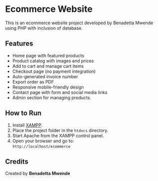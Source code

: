 # Ecommerce Website

This is an ecommerce website project developed by Benadetta Mwende using PHP with inclusion of database.

## Features

- Home page with featured products
- Product catalog with images and prices
- Add to cart and manage cart items
- Checkout page (no payment integration)
- Auto-generated invoice number
- Export order as PDF
- Responsive mobile-friendly design
- Contact page with form and social media links
- Admin section for managing products.

## How to Run

1. Install [XAMPP](https://www.apachefriends.org/index.html).
2. Place the project folder in the `htdocs` directory.
3. Start Apache from the XAMPP control panel.
4. Open your browser and go to:  
   `http://localhost/ecommerce`

## Credits

Created by **Benadetta Mwende**

